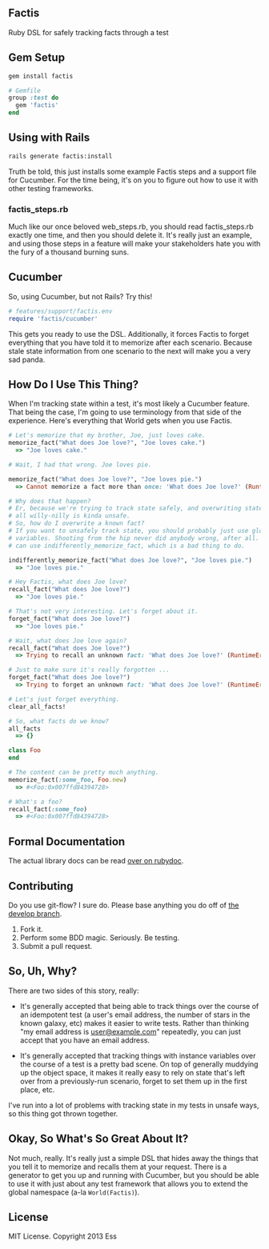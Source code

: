 ## Factis ##

Ruby DSL for safely tracking facts through a test

## Gem Setup ##

```ruby
gem install factis

# Gemfile
group :test do
  gem 'factis'
end
```
## Using with Rails ##

```bash
rails generate factis:install
```

Truth be told, this just installs some example Factis steps and a support file
for Cucumber. For the time being, it's on you to figure out how to use it with
other testing frameworks.

### factis_steps.rb ###

Much like our once beloved web_steps.rb, you should read factis_steps.rb exactly
one time, and then you should delete it. It's really just an example, and using
those steps in a feature will make your stakeholders hate you with the fury of
a thousand burning suns.

## Cucumber ##

So, using Cucumber, but not Rails? Try this!

```ruby
# features/support/factis.env
require 'factis/cucumber'
```

This gets you ready to use the DSL. Additionally, it forces Factis to forget
everything that you have told it to memorize after each scenario. Because stale
state information from one scenario to the next will make you a very sad panda.

## How Do I Use This Thing? ##

When I'm tracking state within a test, it's most likely a Cucumber feature.
That being the case, I'm going to use terminology from that side of the
experience. Here's everything that World gets when you use Factis.

```ruby
# Let's memorize that my brother, Joe, just loves cake.
memorize_fact("What does Joe love?", "Joe loves cake.")
  => "Joe loves cake."

# Wait, I had that wrong. Joe loves pie.

memorize_fact("What does Joe love?", "Joe loves pie.")
  => Cannot memorize a fact more than once: 'What does Joe love?' (RuntimeError)

# Why does that happen?
# Er, because we're trying to track state safely, and overwriting states
# all willy-nilly is kinda unsafe.
# So, how do I overwrite a known fact?
# If you want to unsafely track state, you should probably just use global
# variables. Shooting from the hip never did anybody wrong, after all. Or, you
# can use indifferently_memorize_fact, which is a bad thing to do.

indifferently_memorize_fact("What does Joe love?", "Joe loves pie.")
  => "Joe loves pie."

# Hey Factis, what does Joe love?
recall_fact("What does Joe love?")
  => "Joe loves pie."

# That's not very interesting. Let's forget about it.
forget_fact("What does Joe love?")
  => "Joe loves pie."

# Wait, what does Joe love again?
recall_fact("What does Joe love?")
  => Trying to recall an unknown fact: 'What does Joe love?' (RuntimeError)

# Just to make sure it's really forgotten ...
forget_fact("What does Joe love?")
  => Trying to forget an unknown fact: 'What does Joe love?' (RuntimeError)

# Let's just forget everything.
clear_all_facts!

# So, what facts do we know?
all_facts
  => {}

class Foo
end

# The content can be pretty much anything.
memorize_fact(:some_foo, Foo.new)
  => #<Foo:0x007ffd84394728>

# What's a foo?
recall_fact(:some_foo)
  => #<Foo:0x007ffd84394728>
```

## Formal Documentation ##

The actual library docs can be read
[over on rubydoc](http://rubydoc.info/gems/factis/frames).

## Contributing ##

Do you use git-flow? I sure do. Please base anything you do off of
[the develop branch](https://github.com/ess/factis/tree/develop).

1. Fork it.
2. Perform some BDD magic. Seriously. Be testing.
3. Submit a pull request.

## So, Uh, Why? ##

There are two sides of this story, really:

* It's generally accepted that being able to track things over the course of an
  idempotent test (a user's email address, the number of stars in the known
  galaxy, etc) makes it easier to write tests. Rather than thinking "my email
  address is user@example.com" repeatedly, you can just accept that you have
  an email address.

* It's generally accepted that tracking things with instance variables over the
  course of a test is a pretty bad scene. On top of generally muddying up the
  object space, it makes it really easy to rely on state that's left over from
  a previously-run scenario, forget to set them up in the first place, etc.

I've run into a lot of problems with tracking state in my tests in unsafe ways,
so this thing got thrown together.

## Okay, So What's So Great About It? ##

Not much, really. It's really just a simple DSL that hides away the things that
you tell it to memorize and recalls them at your request. There is a generator
to get you up and running with Cucumber, but you should be able to use it with
just about any test framework that allows you to extend the global namespace
(a-la `World(Factis)`).

## License ##

MIT License. Copyright 2013 Ess
